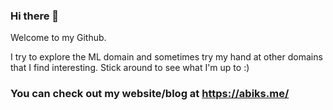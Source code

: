 
### Hi there 👋
Welcome to my Github.

I try to explore the ML domain and sometimes try my hand at other domains that I find interesting.
Stick around to see what I'm up to :)
### You can check out my website/blog at https://abiks.me/
